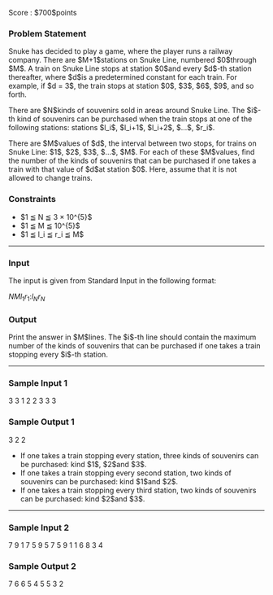
<div>

<span>

<span>

<p>
Score : $700$points
</p>

<div>

<section>

### **Problem Statement**

<p>
Snuke has decided to play a game, where the player runs a railway company.
There are $M+1$stations on Snuke Line, numbered $0$through $M$.
A train on Snuke Line stops at station $0$and every $d$-th station thereafter, where $d$is a predetermined constant for each train.
For example, if $d = 3$, the train stops at station $0$, $3$, $6$, $9$, and so forth.
</p>

<p>
There are $N$kinds of souvenirs sold in areas around Snuke Line. The $i$-th kind of souvenirs can be purchased when the train stops at one of the following stations: stations $l_i$, $l_i+1$, $l_i+2$, $...$, $r_i$.
</p>

<p>
There are $M$values of $d$, the interval between two stops, for trains on Snuke Line: $1$, $2$, $3$, $...$, $M$.
For each of these $M$values, find the number of the kinds of souvenirs that can be purchased if one takes a train with that value of $d$at station $0$.
Here, assume that it is not allowed to change trains.
</p>

</section>

</div>

<div>

<section>

### **Constraints**

<ul>

<li>
$1 ≦ N ≦ 3 × 10^{5}$
</li>

<li>
$1 ≦ M ≦ 10^{5}$
</li>

<li>
$1 ≦ l_i ≦ r_i ≦ M$
</li>

</ul>

</section>

</div>

---

<div>

<div>

<section>

### **Input**

<p>
The input is given from Standard Input in the following format:
</p>

<div>

$N$$M$$l_1$$r_1$$:$$l_{N}$$r_{N}$
</div>

</section>

</div>

<div>

<section>

### **Output**

<p>
Print the answer in $M$lines. The $i$-th line should contain the maximum number of the kinds of souvenirs that can be purchased if one takes a train stopping every $i$-th station.
</p>

</section>

</div>

</div>

---

<div>

<section>

### **Sample Input 1**

<div>

3 3
1 2
2 3
3 3

</div>

</section>

</div>

<div>

<section>

### **Sample Output 1**

<div>

3
2
2

</div>

<ul>

<li>
If one takes a train stopping every station, three kinds of souvenirs can be purchased: kind $1$, $2$and $3$.
</li>

<li>
If one takes a train stopping every second station, two kinds of souvenirs can be purchased: kind $1$and $2$.
</li>

<li>
If one takes a train stopping every third station, two kinds of souvenirs can be purchased: kind $2$and $3$.
</li>

</ul>

</section>

</div>

---

<div>

<section>

### **Sample Input 2**

<div>

7 9
1 7
5 9
5 7
5 9
1 1
6 8
3 4

</div>

</section>

</div>

<div>

<section>

### **Sample Output 2**

<div>

7
6
6
5
4
5
5
3
2

</div>

</section>

</div>

</span>

</span>

</div>
